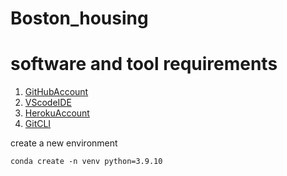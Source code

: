 # Boston_housing

# software and tool requirements

1) [GitHubAccount](https://github.com)
2) [VScodeIDE](https://code.visualstudio.com)
3) [HerokuAccount](https://heroku.com)
4) [GitCLI](https://git-scm.com/downloads)

create a new environment

```
conda create -n venv python=3.9.10

```